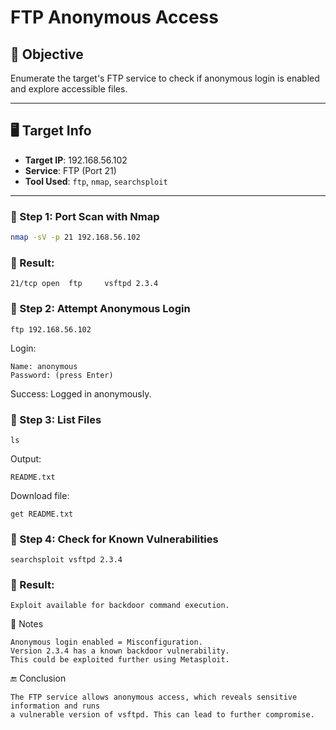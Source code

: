 # FTP Anonymous Access

## 🧠 Objective

Enumerate the target's FTP service to check if anonymous login is enabled and explore accessible files.

---

## 🖥️ Target Info

- **Target IP**: 192.168.56.102
- **Service**: FTP (Port 21)
- **Tool Used**: `ftp`, `nmap`, `searchsploit`

---

### 🔹 Step 1: Port Scan with Nmap

```bash
nmap -sV -p 21 192.168.56.102
```

### 🔹 Result:
```
21/tcp open  ftp     vsftpd 2.3.4
```


### 🔹 Step 2: Attempt Anonymous Login
```
ftp 192.168.56.102
```

Login:
```
Name: anonymous
Password: (press Enter)
```
Success: Logged in anonymously.


### 🔹 Step 3: List Files
```
ls
```

Output:
```
README.txt
```

Download file:
```
get README.txt
```


### 🔹 Step 4: Check for Known Vulnerabilities
```
searchsploit vsftpd 2.3.4
```

### 🔹 Result:
```
Exploit available for backdoor command execution.
```

📝 Notes
```
Anonymous login enabled = Misconfiguration.
Version 2.3.4 has a known backdoor vulnerability.
This could be exploited further using Metasploit.
```

🔚 Conclusion
```
The FTP service allows anonymous access, which reveals sensitive information and runs
a vulnerable version of vsftpd. This can lead to further compromise.
```
